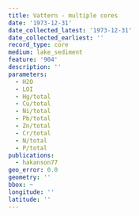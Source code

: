 ```yaml
---
title: Vattern - multiple cores
date: '1973-12-31'
date_collected_latest: '1973-12-31'
date_collected_earliest: ''
record_type: core
medium: lake_sediment
feature: '904'
description: ''
parameters:
  - H2O
  - LOI
  - Hg/total
  - Cu/total
  - Ni/total
  - Pb/total
  - Zn/total
  - Cr/total
  - N/total
  - P/total
publications:
  - hakanson77
geo_error: 0.0
geometry: ''
bbox: ~
longitude: ''
latitude: ''
---
```

